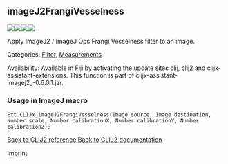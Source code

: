 ## imageJ2FrangiVesselness
<img src="images/mini_empty_logo.png"/><img src="images/mini_empty_logo.png"/><img src="images/mini_clijx_logo.png"/><img src="images/mini_empty_logo.png"/>

Apply ImageJ2 / ImageJ Ops Frangi Vesselness filter to an image.

Categories: [Filter](https://clij.github.io/clij2-docs/reference__filter), [Measurements](https://clij.github.io/clij2-docs/reference__measurement)

Availability: Available in Fiji by activating the update sites clij, clij2 and clijx-assistant-extensions.
This function is part of clijx-assistant-imagej2_-0.6.0.1.jar.

### Usage in ImageJ macro
```
Ext.CLIJx_imageJ2FrangiVesselness(Image source, Image destination, Number scale, Number calibrationX, Number calibrationY, Number calibrationZ);
```


[Back to CLIJ2 reference](https://clij.github.io/clij2-docs/reference)
[Back to CLIJ2 documentation](https://clij.github.io/clij2-docs)

[Imprint](https://clij.github.io/imprint)
